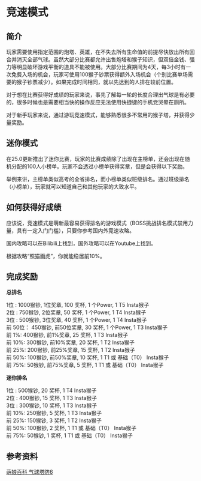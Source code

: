 # 竞速模式
## 简介
玩家需要使用指定范围的炮塔、英雄，在不失去所有生命值的前提尽快放出所有回合并消灭全部气球。虽然大部分比赛都允许出售炮塔和猴子知识，但双倍金钱、强力等明显破坏游戏平衡的道具不能被使用。大部分比赛期间为4天，每3小时有一次免费入场的机会，玩家可使用100猴子钞票获得额外入场机会（个别比赛单场需要的猴子钞票减少）。如果完成时间相同，就以先达到的人排在较前位置。

对于想在比赛获得好成绩的玩家来说，事先了解每一轮的长度合理出气球是有必要的，很多时候也是需要相当快的操作反应无法使用快捷键的手机党哭晕在厕所。

对于新手玩家来说，通过游玩竞速模式，能够熟悉很多不常用的猴子塔，并获得少量奖励。

## 迷你模式
在25.0更新推出了迷你比赛，玩家的比赛成绩除了出现在主榜单，还会出现在随机分配的100人小榜单。玩家不会透过小榜单获得奖章，但是会获得以下奖励。

举例来讲，主榜单类似高考的全省排名，而小榜单类似班级排名。通过班级排名（小榜单），玩家就可以知道自己和其他玩家的大致水平。

## 如何获得好成绩
应该说，竞速模式是萌新最容易获得排名的游戏模式（BOSS挑战排名模式禁用力量，具有一定入门门槛），只要你参考国内外竞速攻略。

国内攻略可以在Bilibili上找到，国外攻略可以在Youtube上找到。

根据攻略“照猫画虎”，你就能稳居前10%。

## 完成奖励
**总排名**

1位 : 1000猴钞, 1位奖章, 100 奖杯, 1 个Power, 1 T5 Insta猴子  
2位 : 750猴钞, 2位奖章, 50 奖杯, 1 个Power, 1 T4 Insta猴子  
3位 : 500猴钞, 3位奖章, 40 奖杯, 1 个Power, 1 T4 Insta猴子  
前 50位： 450猴钞, 前50位奖章, 30 奖杯, 1 个Power, 1 T3 Insta猴子  
前 1%: 400猴钞, 前1%奖章, 25 奖杯, 1 T3 Insta猴子  
前 10%: 300猴钞, 前10%奖章, 20 奖杯, 1 T2 Insta猴子  
前 25%: 200猴钞, 前25%奖章, 15 奖杯, 1 T2 Insta猴子  
前 50%: 100猴钞, 前50%奖章, 10 奖杯, 1 T1 或 基础（T0） Insta猴子  
前 75%: 50猴钞, 前75%奖章, 5 奖杯, 1 T1 或 基础（T0） Insta猴子  

**迷你排名**

1位 : 500猴钞, 20 奖杯, 1 T4 Insta猴子  
2位 : 400猴钞, 15 奖杯, 1 T3 Insta猴子  
3位 : 300猴钞, 10 奖杯, 1 T3 Insta猴子  
前 10%: 250猴钞, 5 奖杯, 1 T3 Insta猴子  
前 25%: 150猴钞, 3 奖杯, 1 T2 Insta猴子  
前 50%: 100猴钞, 2 奖杯, 1 T1 或 基础（T0） Insta猴子  
前 75%: 50猴钞, 1 奖杯, 1 T1 或 基础（T0） Insta猴子  

## 参考资料
[萌娘百科 气球塔防6](https://zh.moegirl.org.cn/%E6%B0%94%E7%90%83%E5%A1%94%E9%98%B26)